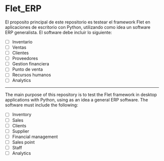 # Flet_ERP

El proposito principal de este repositorio es testear el framework Flet en aplicaciones de escritorio con Python, utilizando como idea un software ERP generalista.
El software debe incluir lo siguiente:
- [ ] Inventario
- [ ] Ventas
- [ ] Clientes
- [ ] Proveedores
- [ ] Gestion financiera
- [ ] Punto de venta
- [ ] Recursos humanos
- [ ] Analytics

__________________________________________________________________________________________________

The main purpose of this repository is to test the Flet framework in desktop applications with Python, using as an idea a general ERP software.
The software must include the following:
- [ ] Inventory
- [ ] Sales
- [ ] Clients
- [ ] Supplier
- [ ] Financial management
- [ ] Sales point
- [ ] Staff
- [ ] Analytics
